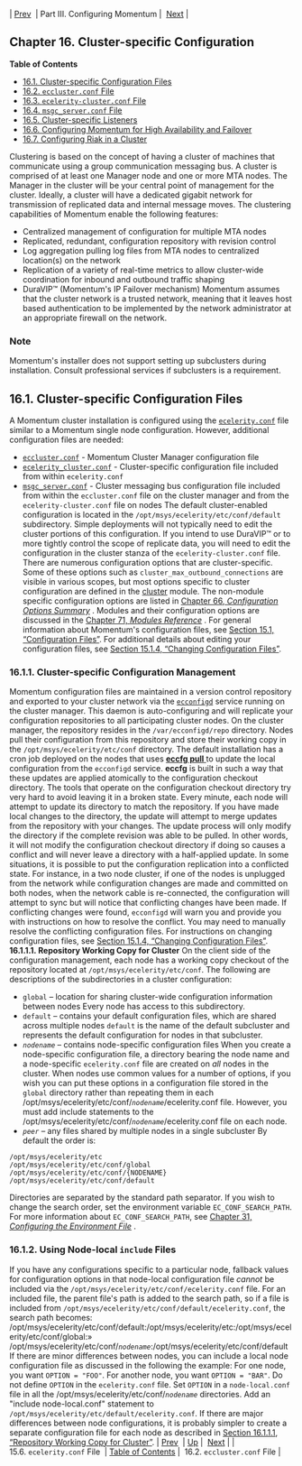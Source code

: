 | [Prev](conf.ref.ecelerity.conf)  | Part III. Configuring Momentum |  [Next](conf.ref.eccluster.conf) |
## Chapter 16. Cluster-specific Configuration
**Table of Contents**

* [16.1\. Cluster-specific Configuration Files](cluster#cluster.config_files)
* [16.2\. `eccluster.conf` File](conf.ref.eccluster.conf)
* [16.3\. `ecelerity-cluster.conf` File](conf.ref.ecelerity_cluster.conf)
* [16.4\. `msgc_server.conf` File](conf.ref.msgc_server.conf)
* [16.5\. Cluster-specific Listeners](cluster.listeners)
* [16.6\. Configuring Momentum for High Availability and Failover](cluster.config.failover)
* [16.7\. Configuring Riak in a Cluster](cluster.riak.configuration)

Clustering is based on the concept of having a cluster of machines that communicate using a group communication messaging bus. A cluster is comprised of at least one Manager node and one or more MTA nodes. The Manager in the cluster will be your central point of management for the cluster. Ideally, a cluster will have a dedicated gigabit network for transmission of replicated data and internal message moves.
The clustering capabilities of Momentum enable the following features:
*   Centralized management of configuration for multiple MTA nodes
*   Replicated, redundant, configuration repository with revision control
*   Log aggregation pulling log files from MTA nodes to centralized location(s) on the network
*   Replication of a variety of real-time metrics to allow cluster-wide coordination for inbound and outbound traffic shaping
*   DuraVIP™ (Momentum's IP Failover mechanism)
Momentum assumes that the cluster network is a trusted network, meaning that it leaves host based authentication to be implemented by the network administrator at an appropriate firewall on the network.
### Note
Momentum's installer does not support setting up subclusters during installation. Consult professional services if subclusters is a requirement.
## 16.1. Cluster-specific Configuration Files
A Momentum cluster installation is configured using the [`ecelerity.conf`](conf.ref.ecelerity.conf "15.6. ecelerity.conf File") file similar to a Momentum single node configuration. However, additional configuration files are needed:
*   [`eccluster.conf`](conf.ref.eccluster.conf "16.2. eccluster.conf File") - Momentum Cluster Manager configuration file
*   [`ecelerity_cluster.conf`](conf.ref.ecelerity_cluster.conf "16.3. ecelerity-cluster.conf File") - Cluster-specific configuration file included from within `ecelerity.conf`
*   [`msgc_server.conf`](conf.ref.msgc_server.conf "16.4. msgc_server.conf File") - Cluster messaging bus configuration file included from within the `eccluster.conf` file on the cluster manager and from the `ecelerity-cluster.conf` file on nodes
The default cluster-enabled configuration is located in the `/opt/msys/ecelerity/etc/conf/default` subdirectory. Simple deployments will not typically need to edit the cluster portions of this configuration. If you intend to use DuraVIP™ or to more tightly control the scope of replicate data, you will need to edit the configuration in the cluster stanza of the `ecelerity-cluster.conf` file.
There are numerous configuration options that are cluster-specific. Some of these options such as `cluster_max_outbound_connections` are visible in various scopes, but most options specific to cluster configuration are defined in the [cluster](modules.cluster "71.19. cluster – Cluster") module.
The non-module specific configuration options are listed in [Chapter 66, *Configuration Options Summary*](config.options.summary "Chapter 66. Configuration Options Summary") .
Modules and their configuration options are discussed in the [Chapter 71, *Modules Reference*](modules "Chapter 71. Modules Reference") .
For general information about Momentum's configuration files, see [Section 15.1, “Configuration Files”](conf.overview#conf.files "15.1. Configuration Files").
For additional details about editing your configuration files, see [Section 15.1.4, “Changing Configuration Files”](conf.overview#conf.manual.changes "15.1.4. Changing Configuration Files").
### 16.1.1. Cluster-specific Configuration Management
Momentum configuration files are maintained in a version control repository and exported to your cluster network via the [`ecconfigd`](conf.overview#conf.ecconfigd "15.1.3. Configuration Management (ecconfigd)") service running on the cluster manager. This daemon is auto-configuring and will replicate your configuration repositories to all participating cluster nodes. On the cluster manager, the repository resides in the `/var/ecconfigd/repo` directory. Nodes pull their configuration from this repository and store their working copy in the `/opt/msys/ecelerity/etc/conf` directory.
The default installation has a cron job deployed on the nodes that uses [**eccfg pull** ](executable.eccfg "eccfg") to update the local configuration from the `ecconfigd` service. **eccfg** is built in such a way that these updates are applied atomically to the configuration checkout directory.
The tools that operate on the configuration checkout directory try very hard to avoid leaving it in a broken state. Every minute, each node will attempt to update its directory to match the repository. If you have made local changes to the directory, the update will attempt to merge updates from the repository with your changes. The update process will only modify the directory if the complete revision was able to be pulled. In other words, it will not modify the configuration checkout directory if doing so causes a conflict and will never leave a directory with a half-applied update.
In some situations, it is possible to put the configuration replication into a conflicted state. For instance, in a two node cluster, if one of the nodes is unplugged from the network while configuration changes are made and committed on both nodes, when the network cable is re-connected, the configuration will attempt to sync but will notice that conflicting changes have been made. If conflicting changes were found, `ecconfigd` will warn you and provide you with instructions on how to resolve the conflict. You may need to manually resolve the conflicting configuration files. For instructions on changing configuration files, see [Section 15.1.4, “Changing Configuration Files”](conf.overview#conf.manual.changes "15.1.4. Changing Configuration Files").
**16.1.1.1. Repository Working Copy for Cluster**
On the client side of the configuration management, each node has a working copy checkout of the repository located at `/opt/msys/ecelerity/etc/conf`. The following are descriptions of the subdirectories in a cluster configuration:
*   `global` – location for sharing cluster-wide configuration information between nodes
    Every node has access to this subdirectory.
*   `default` – contains your default configuration files, which are shared across multiple nodes
    `default` is the name of the default subcluster and represents the default configuration for nodes in that subcluster.
*   *`nodename`* – contains node-specific configuration files
    When you create a node-specific configuration file, a directory bearing the node name and a node-specific `ecelerity.conf` file are created on *all* nodes in the cluster.
    When nodes use common values for a number of options, if you wish you can put these options in a configuration file stored in the `global` directory rather than repeating them in each /opt/msys/ecelerity/etc/conf/*`nodename`*/ecelerity.conf file. However, you must add include statements to the /opt/msys/ecelerity/etc/conf/*`nodename`*/ecelerity.conf file on each node.
*   *`peer`* – any files shared by multiple nodes in a single subcluster
By default the order is:
```
/opt/msys/ecelerity/etc
/opt/msys/ecelerity/etc/conf/global
/opt/msys/ecelerity/etc/conf/{NODENAME}
/opt/msys/ecelerity/etc/conf/default
```
Directories are separated by the standard path separator.
If you wish to change the search order, set the environment variable `EC_CONF_SEARCH_PATH`. For more information about `EC_CONF_SEARCH_PATH`, see [Chapter 31, *Configuring the Environment File*](environment_file "Chapter 31. Configuring the Environment File") .
### 16.1.2. Using Node-local `include` Files
If you have any configurations specific to a particular node, fallback values for configuration options in that node-local configuration file *cannot* be included via the `/opt/msys/ecelerity/etc/conf/ecelerity.conf` file. For an included file, the parent file's path is added to the search path, so if a file is included from `/opt/msys/ecelerity/etc/conf/default/ecelerity.conf`, the search path becomes:
/opt/msys/ecelerity/etc/conf/default:/opt/msys/ecelerity/etc:/opt/msys/ecelerity/etc/conf/global:»
  /opt/msys/ecelerity/etc/conf/*`nodename`*:/opt/msys/ecelerity/etc/conf/default
If there are minor differences between nodes, you can include a local node configuration file as discussed in the following the example:
For one node, you want `OPTION = "FOO"`.
For another node, you want `OPTION = "BAR"`.
Do not define `OPTION` in the `ecelerity.conf` file.
Set `OPTION` in a `node-local.conf` file in all the /opt/msys/ecelerity/etc/conf/*`nodename`* directories.
Add an "include node-local.conf" statement to `/opt/msys/ecelerity/etc/default/ecelerity.conf`.
If there are major differences between node configurations, it is probably simpler to create a separate configuration file for each node as described in [Section 16.1.1.1, “Repository Working Copy for Cluster”](cluster#cluster.config_files.mgmt.cluster "16.1.1.1. Repository Working Copy for Cluster").
| [Prev](conf.ref.ecelerity.conf)  | [Up](p.configuration) |  [Next](conf.ref.eccluster.conf) |
| 15.6. `ecelerity.conf` File  | [Table of Contents](index) |  16.2. `eccluster.conf` File |
